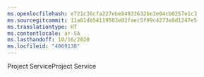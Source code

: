 ```yaml
---
ms.openlocfilehash: e721c36cfa227ebe84933632be3e04cb0257e1c3
ms.sourcegitcommit: 11a61db54119503e82faec5f99c4273e8d1247e5
ms.translationtype: HT
ms.contentlocale: ar-SA
ms.lasthandoff: 10/16/2020
ms.locfileid: "4069138"
---
```

<span data-ttu-id="18797-101">Project Service</span><span class="sxs-lookup"><span data-stu-id="18797-101">Project Service</span></span>
